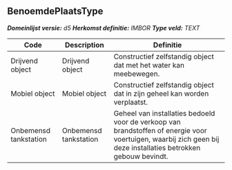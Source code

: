 ﻿## BenoemdePlaatsType

*__Domeinlijst versie:__ d5*
*__Herkomst definitie:__ IMBOR*
*__Type veld:__ TEXT*

|__Code__ |__Description__ |__Definitie__	|
|	---	|	---	|   ---	| 
| Drijvend object | Drijvend object | Constructief zelfstandig object dat met het water kan meebewegen. |
| Mobiel object | Mobiel object | Constructief zelfstandig object dat in zijn geheel kan worden verplaatst. |
| Onbemensd tankstation | Onbemensd tankstation | Geheel van installaties bedoeld voor de verkoop van brandstoffen of energie voor voertuigen, waarbij zich geen bij deze installaties betrokken gebouw bevindt. |

